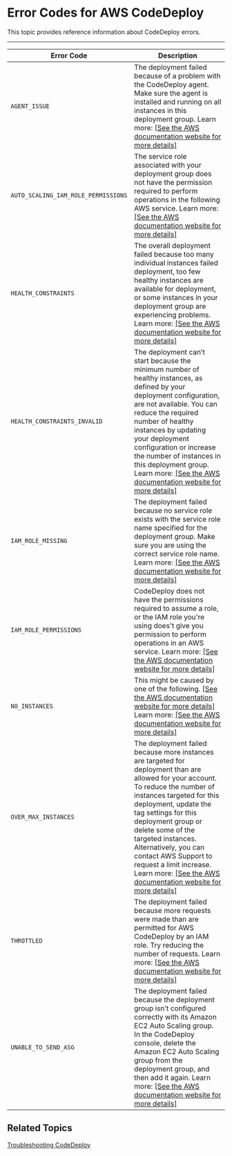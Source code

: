 # Error Codes for AWS CodeDeploy<a name="error-codes"></a>

This topic provides reference information about CodeDeploy errors\.


****  

| Error Code | Description | 
| --- | --- | 
| `AGENT_ISSUE` |  The deployment failed because of a problem with the CodeDeploy agent\. Make sure the agent is installed and running on all instances in this deployment group\. Learn more: [\[See the AWS documentation website for more details\]](http://docs.aws.amazon.com/codedeploy/latest/userguide/error-codes.html)  | 
| `AUTO_SCALING_IAM_ROLE_PERMISSIONS` |  The service role associated with your deployment group does not have the permission required to perform operations in the following AWS service\. Learn more: [\[See the AWS documentation website for more details\]](http://docs.aws.amazon.com/codedeploy/latest/userguide/error-codes.html)  | 
| `HEALTH_CONSTRAINTS` |  The overall deployment failed because too many individual instances failed deployment, too few healthy instances are available for deployment, or some instances in your deployment group are experiencing problems\. Learn more: [\[See the AWS documentation website for more details\]](http://docs.aws.amazon.com/codedeploy/latest/userguide/error-codes.html)  | 
| `HEALTH_CONSTRAINTS_INVALID` |  The deployment can’t start because the minimum number of healthy instances, as defined by your deployment configuration, are not available\. You can reduce the required number of healthy instances by updating your deployment configuration or increase the number of instances in this deployment group\.  Learn more: [\[See the AWS documentation website for more details\]](http://docs.aws.amazon.com/codedeploy/latest/userguide/error-codes.html)  | 
| `IAM_ROLE_MISSING` |  The deployment failed because no service role exists with the service role name specified for the deployment group\. Make sure you are using the correct service role name\.  Learn more: [\[See the AWS documentation website for more details\]](http://docs.aws.amazon.com/codedeploy/latest/userguide/error-codes.html)  | 
| `IAM_ROLE_PERMISSIONS` |  CodeDeploy does not have the permissions required to assume a role, or the IAM role you're using does't give you permission to perform operations in an AWS service\. Learn more: [\[See the AWS documentation website for more details\]](http://docs.aws.amazon.com/codedeploy/latest/userguide/error-codes.html)  | 
| `NO_INSTANCES` |   This might be caused by one of the following\.  [\[See the AWS documentation website for more details\]](http://docs.aws.amazon.com/codedeploy/latest/userguide/error-codes.html) Learn more: [\[See the AWS documentation website for more details\]](http://docs.aws.amazon.com/codedeploy/latest/userguide/error-codes.html)  | 
| `OVER_MAX_INSTANCES` |  The deployment failed because more instances are targeted for deployment than are allowed for your account\. To reduce the number of instances targeted for this deployment, update the tag settings for this deployment group or delete some of the targeted instances\. Alternatively, you can contact AWS Support to request a limit increase\. Learn more: [\[See the AWS documentation website for more details\]](http://docs.aws.amazon.com/codedeploy/latest/userguide/error-codes.html)  | 
| `THROTTLED` |  The deployment failed because more requests were made than are permitted for AWS CodeDeploy by an IAM role\. Try reducing the number of requests\. Learn more:  [\[See the AWS documentation website for more details\]](http://docs.aws.amazon.com/codedeploy/latest/userguide/error-codes.html)  | 
| `UNABLE_TO_SEND_ASG` |  The deployment failed because the deployment group isn’t configured correctly with its Amazon EC2 Auto Scaling group\. In the CodeDeploy console, delete the Amazon EC2 Auto Scaling group from the deployment group, and then add it again\. Learn more: [\[See the AWS documentation website for more details\]](http://docs.aws.amazon.com/codedeploy/latest/userguide/error-codes.html)  | 

## Related Topics<a name="error-codes-related-topics"></a>

[Troubleshooting CodeDeploy](troubleshooting.md)